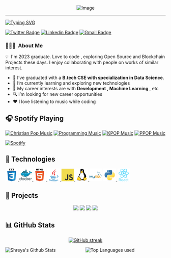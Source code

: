 <p align="center" >
 
<img src="https://github.com/surekashreya/surekashreya/assets/88719106/bfd87b8c-7f95-4abf-8ea1-2e73fef147ef?raw=true" alt="Image" height="300" width ="1100">
</p>

-----
  [![Typing SVG](https://readme-typing-svg.demolab.com?font=Rubik&weight=700&size=30&pause=1000&color=000000&width=435&lines=Heyy+%2C+I'm+Shreya+%F0%9F%91%8B)](https://git.io/typing-svg)

 [![Twitter Badge](https://img.shields.io/badge/-@ShreyaSurekaa-1ca0f1?style=flat-square&labelColor=1ca0f1&logo=twitter&logoColor=white&link=https://twitter.com/maddhruv)](https://twitter.com/ShreyaSurekaa)  [![Linkedin Badge](https://img.shields.io/badge/-shreyasureka-blue?style=flat-square&logo=Linkedin&logoColor=white&link=https://www.linkedin.com/in/shreyasureka/)](https://www.linkedin.com/in/shreya-sureka-30315a191/)
[![Gmail Badge](https://img.shields.io/badge/-surekashreya20@gmail.com-c14438?style=flat-square&logo=Gmail&logoColor=white&link=mailto:dhruvjainpenny@gmail.com)](mailto:surekashreya20@gmail.com)

 ### 👨🏻‍💻 &nbsp;About Me

💡 &nbsp;I'm 2023 graduate. Love to code , exploring Open Source and Blockchain Projects these days. I enjoy collaborating with people on works of similar interest. 

- 💼 I’ve graduated with a <strong>B.tech CSE with specialization in Data Science</strong>.
- 🌱 I’m currently learning and exploring new technologies
- 🤔 My career interests are with <strong> Development , Machine Learning  </strong>, etc
- 🔍 I’m looking for new career opportunities
- ❤️ I love listening to music while coding 
## 🎧 Spotify Playing

[![Christian Pop Music](https://img.shields.io/badge/Christian%20Pop%20Music-%231DB954.svg?&style=flat-square&logo=spotify&logoColor=white)](https://open.spotify.com/playlist/0eufhXK7WPSiiwPcaz3Jq7?si=839465c918394657) [![Programming Music](https://img.shields.io/badge/Programming%20Music-%231DB954.svg?&style=flat-square&logo=spotify&logoColor=white)](https://open.spotify.com/playlist/1FWq5Cu05LmtSHgFEXRnZO?si=FozGJF9nRXq2wTv_JpN2wQ) [![KPOP Music](https://img.shields.io/badge/KPOP%20Music-%231DB954.svg?&style=flat-square&logo=spotify&logoColor=white)](https://open.spotify.com/playlist/2DFExFNWYOwQMZy6wUeCxX?si=s1Ndgj8hTg-r8zLlvRgv1Q) [![PPOP Music](https://img.shields.io/badge/PPOP%20Music-%231DB954.svg?&style=flat-square&logo=spotify&logoColor=white)](https://open.spotify.com/playlist/58bZKfJFpUl2CwWET1QJ3X?si=259YV8_VRS-IKHsFZMmPTQ)

[![Spotify](https://readme-spotify.warengonzaga.com/api/spotify)](https://open.spotify.com/user/vrwual4c85rofozl2l3vb7o59)

## 🔧 Technologies       
     
 <p align="left">  <a href="https://www.w3schools.com/css/" target="_blank"> <img src="https://raw.githubusercontent.com/devicons/devicon/master/icons/css3/css3-original-wordmark.svg" alt="css3" width="40" height="40"/> </a> <a href="https://www.docker.com/" target="_blank"> <img src="https://raw.githubusercontent.com/devicons/devicon/master/icons/docker/docker-original-wordmark.svg" alt="docker" width="40" height="40"/>  <img src="https://raw.githubusercontent.com/devicons/devicon/master/icons/html5/html5-original-wordmark.svg" alt="html5" width="40" height="40"/> </a> <a href="https://www.java.com" target="_blank"> <img src="https://raw.githubusercontent.com/devicons/devicon/master/icons/java/java-original.svg" alt="java" width="40" height="40"/> </a> <a href="https://developer.mozilla.org/en-US/docs/Web/JavaScript" target="_blank"> <img src="https://raw.githubusercontent.com/devicons/devicon/master/icons/javascript/javascript-original.svg" alt="javascript" width="40" height="40"/> </a> <a href="https://www.jenkins.io" target="_blank">  <a href="https://www.linux.org/" target="_blank"> <img src="https://raw.githubusercontent.com/devicons/devicon/master/icons/linux/linux-original.svg" alt="linux" width="40" height="40"/> </a> <img src="https://raw.githubusercontent.com/devicons/devicon/master/icons/mysql/mysql-original-wordmark.svg" alt="mysql" width="40" height="40"/> </a>  <a href="https://www.python.org" target="_blank"> <img src="https://raw.githubusercontent.com/devicons/devicon/master/icons/python/python-original.svg" alt="python" width="40" height="40"/> </a> <a href="https://reactjs.org/" target="_blank"> <img src="https://raw.githubusercontent.com/devicons/devicon/master/icons/react/react-original-wordmark.svg" alt="react" width="40" height="40"/> </a> </p>
           
           
          
          
          
          

## 🚀 Projects
 
<div align="center">
<img src="https://github-readme-stats.vercel.app/api/pin/?username=surekashreya&repo=Ghar_ka_Khaana-Tiffin-service-webite-&show_icons=true&theme=great-gatsby" >


 <img src="https://github-readme-stats.vercel.app/api/pin/?username=surekashreya&repo=Sentiment-Analysis-NLP-&show_icons=true&theme=great-gatsby" >




  <img src="https://github-readme-stats.vercel.app/api/pin/?username=surekashreya&repo=BrainTumor_Detection_Classification_Azure&show_icons=true&theme=great-gatsby"> 
  

  <img src="https://github-readme-stats.vercel.app/api/pin/?username=surekashreya&repo=Weather-App&show_icons=true&theme=great-gatsby"> 
  
  
</div>

## 📊 GitHub Stats

<div align="center">
  
[![GitHub streak](https://github-readme-streak-stats.herokuapp.com/?user=surekashreya&theme=highcontrast)](https://github.com/DenverCoder1/github-readme-streak-stats)

 </div>
 
 
<img align="left" alt="Shreya's Github Stats" src="https://github-readme-stats.vercel.app/api?username=surekashreya&&show_icons=true&theme=dark" width="50%" />
<img alt="Top Languages used" src="https://github-readme-stats.vercel.app/api/top-langs/?username=surekashreya&layout=compact&theme=dark" width="46%" />
<br>



<!---
surekashreya/surekashreya is a ✨ special ✨ repository because its `README.md` (this file) appears on your GitHub profile.
You can click the Preview link to take a look at your changes.
--->
